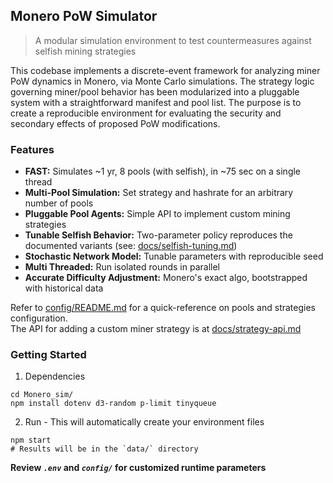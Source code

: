 ## Monero PoW Simulator
> A modular simulation environment to test countermeasures against selfish mining strategies

This codebase implements a discrete-event framework for analyzing miner PoW dynamics in Monero, via Monte Carlo simulations. The strategy logic governing miner/pool behavior has been modularized into a pluggable system with a straightforward manifest and pool list. The purpose is to create a reproducible environment for evaluating the security and secondary effects of proposed PoW modifications.

### Features
- **FAST:** Simulates ~1 yr, 8 pools (with selfish), in ~75 sec on a single thread
- **Multi-Pool Simulation:**  Set strategy and hashrate for an arbitrary number of pools
- **Pluggable Pool Agents:**  Simple API to implement custom mining strategies
- **Tunable Selfish Behavior:** Two-parameter policy reproduces the documented variants (see: [docs/selfish-tuning.md](https://github.com/BawdyAnarchist/Monero-Simulator/blob/main/docs/selfish-tuning.md))
- **Stochastic Network Model:**  Tunable parameters with reproducible seed
- **Multi Threaded:** Run isolated rounds in parallel
- **Accurate Difficulty Adjustment:**  Monero's exact algo, bootstrapped with historical data

Refer to [config/README.md](https://github.com/BawdyAnarchist/Monero-Simulator/blob/main/config/README.md) for a quick-reference on pools and strategies configuration.   
The API for adding a custom miner strategy is at [docs/strategy-api.md](https://github.com/BawdyAnarchist/Monero-Simulator/blob/main/docs/strategy-api.md)

### Getting Started
1. Dependencies
```
cd Monero_sim/
npm install dotenv d3-random p-limit tinyqueue
```
2. Run - This will automatically create your environment files
```
npm start
# Results will be in the `data/` directory   
```
**Review *`.env`* and *`config/`* for customized runtime parameters**
